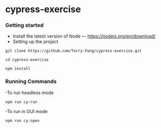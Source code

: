 # cypress-exercise

### Getting started
- Install the latest version of Node — https://nodejs.org/en/download/
- Setting up the project
```
git clone https://github.com/Terry-Feng/cypress-exercise.git
```
```
cd cypress-exercise
```
```
npm install
```

### Running Commands

-To run headless mode 
```
npm run cy:run
```

-To run in GUI mode 
```
npm run cy:open
```
